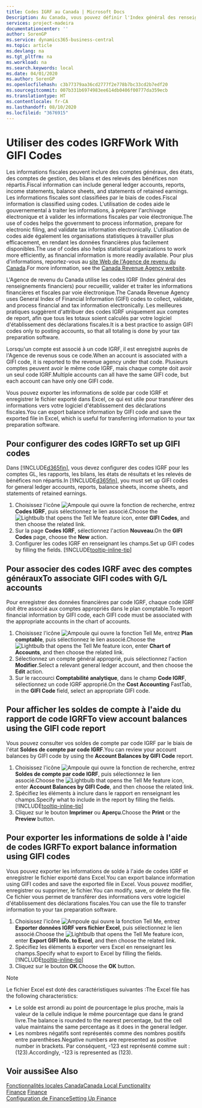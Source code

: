 ```yaml
---
title: Codes IGRF au Canada | Microsoft Docs
Description: Au Canada, vous pouvez définir l'Index général des renseignements financiers (IGRF) et l'affecter aux comptes de report
services: project-madeira
documentationcenter: ''
author: SorenGP
ms.service: dynamics365-business-central
ms.topic: article
ms.devlang: na
ms.tgt_pltfrm: na
ms.workload: na
ms.search.keywords: local
ms.date: 04/01/2020
ms.author: SorenGP
ms.openlocfilehash: c3b77379aa36cd2777f2e778b7bc33cd2b7edf20
ms.sourcegitcommit: 007b331b6974983ee614db0406f00777da359ecb
ms.translationtype: HT
ms.contentlocale: fr-CA
ms.lasthandoff: 08/10/2020
ms.locfileid: "3676915"
---
```

# <a name="work-with-gifi-codes"></a><span data-ttu-id="9a4fa-103">Utiliser des codes IGRF</span><span class="sxs-lookup"><span data-stu-id="9a4fa-103">Work With GIFI Codes</span></span>
<span data-ttu-id="9a4fa-104">Les informations fiscales peuvent inclure des comptes généraux, des états, des comptes de gestion, des bilans et des relevés des bénéfices non répartis.</span><span class="sxs-lookup"><span data-stu-id="9a4fa-104">Fiscal information can include general ledger accounts, reports, income statements, balance sheets, and statements of retained earnings.</span></span> <span data-ttu-id="9a4fa-105">Les informations fiscales sont classifiées par le biais de codes.</span><span class="sxs-lookup"><span data-stu-id="9a4fa-105">Fiscal information is classified using codes.</span></span> <span data-ttu-id="9a4fa-106">L'utilisation de codes aide le gouvernemental à traiter les informations, à préparer l'archivage électronique et à valider les informations fiscales par voie électronique.</span><span class="sxs-lookup"><span data-stu-id="9a4fa-106">The use of codes helps the government to process information, prepare for electronic filing, and validate tax information electronically.</span></span> <span data-ttu-id="9a4fa-107">L'utilisation de codes aide également les organisations statistiques à travailler plus efficacement, en rendant les données financières plus facilement disponibles.</span><span class="sxs-lookup"><span data-stu-id="9a4fa-107">The use of codes also helps statistical organizations to work more efficiently, as financial information is more readily available.</span></span> <span data-ttu-id="9a4fa-108">Pour plus d'informations, reportez-vous au [site Web de l'Agence de revenu du Canada](https://www.cra-arc.gc.ca/).</span><span class="sxs-lookup"><span data-stu-id="9a4fa-108">For more information, see the [Canada Revenue Agency website](https://www.cra-arc.gc.ca/).</span></span>

<span data-ttu-id="9a4fa-109">L'Agence de revenu du Canada utilise les codes IGRF (Index général des renseignements financiers) pour recueillir, valider et traiter les informations financières et fiscales par voie électronique.</span><span class="sxs-lookup"><span data-stu-id="9a4fa-109">The Canada Revenue Agency uses General Index of Financial Information (GIFI) codes to collect, validate, and process financial and tax information electronically.</span></span> <span data-ttu-id="9a4fa-110">Les meilleures pratiques suggèrent d'attribuer des codes IGRF uniquement aux comptes de report, afin que tous les totaux soient calculés par votre logiciel d'établissement des déclarations fiscales.</span><span class="sxs-lookup"><span data-stu-id="9a4fa-110">It is a best practice to assign GIFI codes only to posting accounts, so that all totaling is done by your tax preparation software.</span></span>

<span data-ttu-id="9a4fa-111">Lorsqu'un compte est associé à un code IGRF, il est enregistré auprès de l'Agence de revenus sous ce code.</span><span class="sxs-lookup"><span data-stu-id="9a4fa-111">When an account is associated with a GIFI code, it is reported to the revenue agency under that code.</span></span> <span data-ttu-id="9a4fa-112">Plusieurs comptes peuvent avoir le même code IGRF, mais chaque compte doit avoir un seul code IGRF.</span><span class="sxs-lookup"><span data-stu-id="9a4fa-112">Multiple accounts can all have the same GIFI code, but each account can have only one GIFI code.</span></span>

<span data-ttu-id="9a4fa-113">Vous pouvez exporter les informations de solde par code IGRF et enregistrer le fichier exporté dans Excel, ce qui est utile pour transférer des informations vers votre logiciel d'établissement des déclarations fiscales.</span><span class="sxs-lookup"><span data-stu-id="9a4fa-113">You can export balance information by GIFI code and save the exported file in Excel, which is useful for transferring information to your tax preparation software.</span></span>

## <a name="to-set-up-gifi-codes"></a><span data-ttu-id="9a4fa-114">Pour configurer des codes IGRF</span><span class="sxs-lookup"><span data-stu-id="9a4fa-114">To set up GIFI codes</span></span>
<span data-ttu-id="9a4fa-115">Dans [!INCLUDE[d365fin](../../includes/d365fin_md.md)], vous devez configurer des codes IGRF pour les comptes GL, les rapports, les bilans, les états de résultats et les relevés de bénéfices non répartis.</span><span class="sxs-lookup"><span data-stu-id="9a4fa-115">In [!INCLUDE[d365fin](../../includes/d365fin_md.md)], you must set up GIFI codes for general ledger accounts, reports, balance sheets, income sheets, and statements of retained earnings.</span></span>

1. <span data-ttu-id="9a4fa-116">Choisissez l'icône ![Ampoule qui ouvre la fonction de recherche](../../media/ui-search/search_small.png "Dites-moi ce que vous voulez faire"), entrez **Codes IGRF**, puis sélectionnez le lien associé.</span><span class="sxs-lookup"><span data-stu-id="9a4fa-116">Choose the ![Lightbulb that opens the Tell Me feature](../../media/ui-search/search_small.png "Tell me what you want to do") icon, enter **GIFI Codes**, and then choose the related link.</span></span>
2. <span data-ttu-id="9a4fa-117">Sur la page **Codes IGRF**, sélectionnez l'action **Nouveau**.</span><span class="sxs-lookup"><span data-stu-id="9a4fa-117">On the **GIFI Codes** page, choose the **New** action.</span></span>
3. <span data-ttu-id="9a4fa-118">Configurer les codes IGRF en renseignant les champs.</span><span class="sxs-lookup"><span data-stu-id="9a4fa-118">Set up GIFI codes by filling the fields.</span></span> [!INCLUDE[tooltip-inline-tip](../../includes/tooltip-inline-tip_md.md)]

## <a name="to-associate-gifi-codes-with-gl-accounts"></a><span data-ttu-id="9a4fa-119">Pour associer des codes IGRF avec des comptes généraux</span><span class="sxs-lookup"><span data-stu-id="9a4fa-119">To associate GIFI codes with G/L accounts</span></span>
<span data-ttu-id="9a4fa-120">Pour enregistrer des données financières par code IGRF, chaque code IGRF doit être associé aux comptes appropriés dans le plan comptable.</span><span class="sxs-lookup"><span data-stu-id="9a4fa-120">To report financial information by GIFI code, each GIFI code must be associated with the appropriate accounts in the chart of accounts.</span></span>

1. <span data-ttu-id="9a4fa-121">Choisissez l'icône ![Ampoule qui ouvre la fonction Tell Me](../../media/ui-search/search_small.png "Dites-moi ce que vous voulez faire"), entrez **Plan comptable**, puis sélectionnez le lien associé.</span><span class="sxs-lookup"><span data-stu-id="9a4fa-121">Choose the ![Lightbulb that opens the Tell Me feature](../../media/ui-search/search_small.png "Tell me what you want to do") icon, enter **Chart of Accounts**, and then choose the related link.</span></span>
2. <span data-ttu-id="9a4fa-122">Sélectionnez un compte général approprié, puis sélectionnez l'action **Modifier**.</span><span class="sxs-lookup"><span data-stu-id="9a4fa-122">Select a relevant general ledger account, and then choose the **Edit** action.</span></span>
3. <span data-ttu-id="9a4fa-123">Sur le raccourci **Comptabilité analytique**, dans le champ **Code IGRF**, sélectionnez un code IGRF approprié.</span><span class="sxs-lookup"><span data-stu-id="9a4fa-123">On the **Cost Accounting** FastTab, in the **GIFI Code** field, select an appropriate GIFI code.</span></span>

## <a name="to-view-account-balances-using-the-gifi-code-report"></a><span data-ttu-id="9a4fa-124">Pour afficher les soldes de compte à l'aide du rapport de code IGRF</span><span class="sxs-lookup"><span data-stu-id="9a4fa-124">To view account balances using the GIFI code report</span></span>
<span data-ttu-id="9a4fa-125">Vous pouvez consulter vos soldes de compte par code IGRF par le biais de l'état **Soldes de compte par code IGRF**.</span><span class="sxs-lookup"><span data-stu-id="9a4fa-125">You can review your account balances by GIFI code by using the **Account Balances by GIFI Code** report.</span></span>

1. <span data-ttu-id="9a4fa-126">Choisissez l'icône ![Ampoule qui ouvre la fonction de recherche](../../media/ui-search/search_small.png "Dites-moi ce que vous voulez faire"), entrez **Soldes de compte par code IGRF**, puis sélectionnez le lien associé.</span><span class="sxs-lookup"><span data-stu-id="9a4fa-126">Choose the ![Lightbulb that opens the Tell Me feature](../../media/ui-search/search_small.png "Tell me what you want to do") icon, enter **Account Balances by GIFI Code**, and then choose the related link.</span></span>
2. <span data-ttu-id="9a4fa-127">Spécifiez les éléments à inclure dans le rapport en renseignant les champs.</span><span class="sxs-lookup"><span data-stu-id="9a4fa-127">Specify what to include in the report by filling the fields.</span></span> [!INCLUDE[tooltip-inline-tip](../../includes/tooltip-inline-tip_md.md)]
3. <span data-ttu-id="9a4fa-128">Cliquez sur le bouton **Imprimer** ou **Aperçu**.</span><span class="sxs-lookup"><span data-stu-id="9a4fa-128">Choose the **Print** or the **Preview** button.</span></span>

## <a name="to-export-balance-information-using-gifi-codes"></a><span data-ttu-id="9a4fa-129">Pour exporter les informations de solde à l'aide de codes IGRF</span><span class="sxs-lookup"><span data-stu-id="9a4fa-129">To export balance information using GIFI codes</span></span>
<span data-ttu-id="9a4fa-130">Vous pouvez exporter les informations de solde à l'aide de codes IGRF et enregistrer le fichier exporté dans Excel.</span><span class="sxs-lookup"><span data-stu-id="9a4fa-130">You can export balance information using GIFI codes and save the exported file in Excel.</span></span> <span data-ttu-id="9a4fa-131">Vous pouvez modifier, enregistrer ou supprimer, le fichier.</span><span class="sxs-lookup"><span data-stu-id="9a4fa-131">You can modify, save, or delete the file.</span></span> <span data-ttu-id="9a4fa-132">Ce fichier vous permet de transférer des informations vers votre logiciel d'établissement des déclarations fiscales.</span><span class="sxs-lookup"><span data-stu-id="9a4fa-132">You can use the file to transfer information to your tax preparation software.</span></span>

1. <span data-ttu-id="9a4fa-133">Choisissez l'icône ![Ampoule qui ouvre la fonction Tell Me](../../media/ui-search/search_small.png "Dites-moi ce que vous voulez faire"), entrez **Exporter données IGRF vers fichier Excel**, puis sélectionnez le lien associé.</span><span class="sxs-lookup"><span data-stu-id="9a4fa-133">Choose the ![Lightbulb that opens the Tell Me feature](../../media/ui-search/search_small.png "Tell me what you want to do") icon, enter **Export GIFI Info. to Excel**, and then choose the related link.</span></span>
2. <span data-ttu-id="9a4fa-134">Spécifiez les éléments à exporter vers Excel en renseignant les champs.</span><span class="sxs-lookup"><span data-stu-id="9a4fa-134">Specify what to export to Excel by filling the fields.</span></span> [!INCLUDE[tooltip-inline-tip](../../includes/tooltip-inline-tip_md.md)]
3. <span data-ttu-id="9a4fa-135">Cliquez sur le bouton **OK**.</span><span class="sxs-lookup"><span data-stu-id="9a4fa-135">Choose the **OK** button.</span></span>

> [!NOTE]  
>   <span data-ttu-id="9a4fa-136">Le fichier Excel est doté des caractéristiques suivantes :</span><span class="sxs-lookup"><span data-stu-id="9a4fa-136">The Excel file has the following characteristics:</span></span>

* <span data-ttu-id="9a4fa-137">Le solde est arrondi au point de pourcentage le plus proche, mais la valeur de la cellule indique le même pourcentage que dans le grand livre.</span><span class="sxs-lookup"><span data-stu-id="9a4fa-137">The balance is rounded to the nearest percentage, but the cell value maintains the same percentage as it does in the general ledger.</span></span>
* <span data-ttu-id="9a4fa-138">Les nombres négatifs sont représentés comme des nombres positifs entre parenthèses.</span><span class="sxs-lookup"><span data-stu-id="9a4fa-138">Negative numbers are represented as positive number in brackets.</span></span> <span data-ttu-id="9a4fa-139">Par conséquent, -123 est représenté comme suit : (123).</span><span class="sxs-lookup"><span data-stu-id="9a4fa-139">Accordingly, -123 is represented as (123).</span></span>

## <a name="see-also"></a><span data-ttu-id="9a4fa-140">Voir aussi</span><span class="sxs-lookup"><span data-stu-id="9a4fa-140">See Also</span></span>
[<span data-ttu-id="9a4fa-141">Fonctionnalités locales Canada</span><span class="sxs-lookup"><span data-stu-id="9a4fa-141">Canada Local Functionality</span></span>](canada-local-functionality.md)  
<span data-ttu-id="9a4fa-142">[Finance](../../finance.md) </span><span class="sxs-lookup"><span data-stu-id="9a4fa-142">[Finance](../../finance.md) </span></span>  
[<span data-ttu-id="9a4fa-143">Configuration de Finance</span><span class="sxs-lookup"><span data-stu-id="9a4fa-143">Setting Up Finance</span></span>](../../finance.md)
